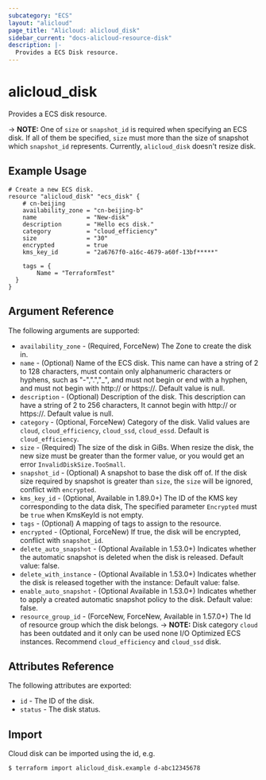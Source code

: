 ```yaml
---
subcategory: "ECS"
layout: "alicloud"
page_title: "Alicloud: alicloud_disk"
sidebar_current: "docs-alicloud-resource-disk"
description: |-
  Provides a ECS Disk resource.
---
```


# alicloud\_disk

Provides a ECS disk resource.

-> **NOTE:** One of `size` or `snapshot_id` is required when specifying an ECS disk. If all of them be specified, `size` must more than the size of snapshot which `snapshot_id` represents. Currently, `alicloud_disk` doesn't resize disk.

## Example Usage

```
# Create a new ECS disk.
resource "alicloud_disk" "ecs_disk" {
    # cn-beijing
    availability_zone = "cn-beijing-b"
    name              = "New-disk"
    description       = "Hello ecs disk."
    category          = "cloud_efficiency"
    size              = "30"
    encrypted         = true
    kms_key_id        = "2a6767f0-a16c-4679-a60f-13bf*****"

    tags = {
        Name = "TerraformTest"
  }
}
```
## Argument Reference

The following arguments are supported:

* `availability_zone` - (Required, ForceNew) The Zone to create the disk in.
* `name` - (Optional) Name of the ECS disk. This name can have a string of 2 to 128 characters, must contain only alphanumeric characters or hyphens, such as "-",".","_", and must not begin or end with a hyphen, and must not begin with http:// or https://. Default value is null.
* `description` - (Optional) Description of the disk. This description can have a string of 2 to 256 characters, It cannot begin with http:// or https://. Default value is null.
* `category` - (Optional, ForceNew) Category of the disk. Valid values are `cloud`, `cloud_efficiency`, `cloud_ssd`, `cloud_essd`. Default is `cloud_efficiency`.
* `size` - (Required) The size of the disk in GiBs. When resize the disk, the new size must be greater than the former value, or you would get an error `InvalidDiskSize.TooSmall`.
* `snapshot_id` - (Optional) A snapshot to base the disk off of. If the disk size required by snapshot is greater than `size`, the `size` will be ignored, conflict with `encrypted`.
* `kms_key_id` - (Optional, Available in 1.89.0+) The ID of the KMS key corresponding to the data disk, The specified parameter `Encrypted` must be `true` when KmsKeyId is not empty.
* `tags` - (Optional) A mapping of tags to assign to the resource.
* `encrypted` - (Optional, ForceNew) If true, the disk will be encrypted, conflict with `snapshot_id`.
* `delete_auto_snapshot` - (Optional Available in 1.53.0+) Indicates whether the automatic snapshot is deleted when the disk is released. Default value: false.
* `delete_with_instance` - (Optional Available in 1.53.0+) Indicates whether the disk is released together with the instance: Default value: false.
* `enable_auto_snapshot` - (Optional Available in 1.53.0+) Indicates whether to apply a created automatic snapshot policy to the disk. Default value: false.
* `resource_group_id` - (ForceNew, ForceNew, Available in 1.57.0+) The Id of resource group which the disk belongs.
-> **NOTE:** Disk category `cloud` has been outdated and it only can be used none I/O Optimized ECS instances. Recommend `cloud_efficiency` and `cloud_ssd` disk.

## Attributes Reference

The following attributes are exported:

* `id` - The ID of the disk.
* `status` - The disk status.

## Import

Cloud disk can be imported using the id, e.g.

```
$ terraform import alicloud_disk.example d-abc12345678
```
